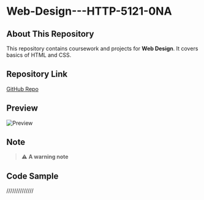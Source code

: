 # Web-Design---HTTP-5121-0NA

## About This Repository
This repository contains coursework and projects for **Web Design**. It covers basics of HTML and CSS.

## Repository Link
[GitHub Repo](https://github.com/GulzarFatima/Web-Design---HTTP-5121-0NA.git)

## Preview
![Preview](https://github.com/user-attachments/assets/49775bcf-e84f-4a83-8b58-452b4ad897b2)


## Note
> ⚠️ **A warning note**

## Code Sample
//////////////
